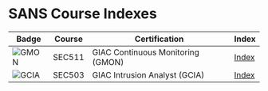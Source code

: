 # SANS Course Indexes

| Badge | Course | Certification | Index |
| -- | -- | -- | -- |
| ![GMON](https://www.giac.org/images/design/custom/icons/certs/small/gmon-gold.png) | SEC511 | GIAC Continuous Monitoring (GMON) | [Index](https://github.com/xtajr/sans-indexes/blob/main/indexes/GMON.xlsx) |
| ![GCIA](https://www.giac.org/images/design/custom/icons/certs/small/gcia-gold.png) | SEC503 | GIAC Intrusion Analyst (GCIA) | [Index](https://github.com/xtajr/sans-indexes/blob/main/indexes/GCIA.xlsx) |
